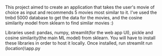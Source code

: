 This project aimed to create an application that takes the user's movie of choice as input and recommends 5 movies most similar to it. 
I've used the tmbd 5000 database to get the data for the movies, and the cosine similarity model from sklearn to find similar movies :)

Libraries used: pandas, numpy, streamlit(for the web app UI), pickle and cosine similarity(the main ML model) from sklearn. You will have to install these libraries in order to host it locally. Once installed, run    streamlit run (location)\app.py
